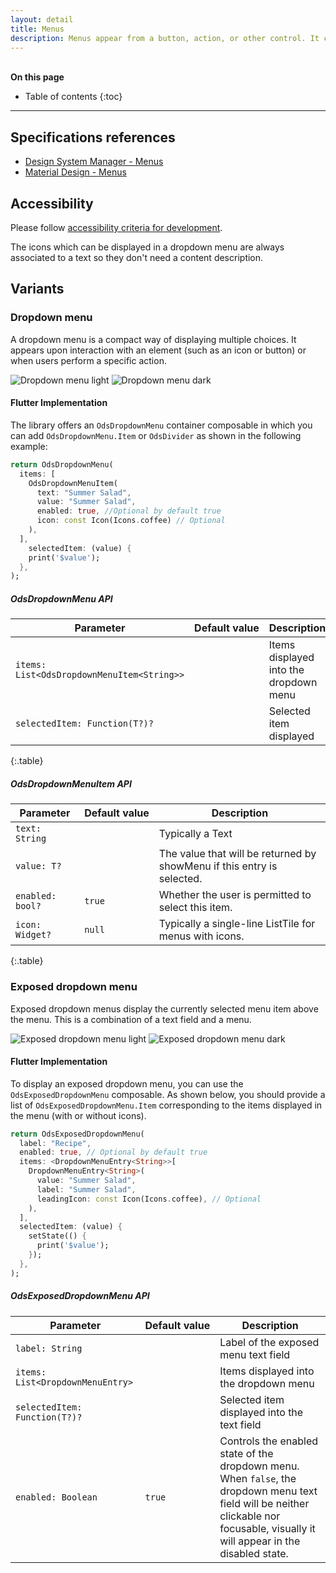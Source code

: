 ```yaml
---
layout: detail
title: Menus
description: Menus appear from a button, action, or other control. It contains at least 2 items that can affect the app, the view or elements within the view.
---
```


<br>**On this page**

* Table of contents
{:toc}

---

## Specifications references

- [Design System Manager - Menus](https://system.design.orange.com/0c1af118d/p/23bbce-menus/b/215393)
- [Material Design - Menus](https://m3.material.io/components/menus/overview)

## Accessibility

Please follow [accessibility criteria for development](https://m3.material.io/components/menus/accessibility).

The icons which can be displayed in a dropdown menu are always associated to a text so they don't need a content description.

## Variants

### Dropdown menu

A dropdown menu is a compact way of displaying multiple choices. It appears upon interaction with an element (such as an icon or button) or when users perform a specific action.

![Dropdown menu light](images/menu_dropdown_light.png) ![Dropdown menu dark](images/menu_dropdown_dark.png)

#### Flutter Implementation

The library offers an `OdsDropdownMenu` container composable in which you can add `OdsDropdownMenu.Item` or `OdsDivider` as shown in the following example:

```dart
return OdsDropdownMenu(
  items: [
    OdsDropdownMenuItem(
      text: "Summer Salad",
      value: "Summer Salad",
      enabled: true, //Optional by default true
      icon: const Icon(Icons.coffee) // Optional
    ),
  ],
    selectedItem: (value) {
    print('$value');
  },
);
```

##### OdsDropdownMenu API

Parameter | Default&nbsp;value | Description
-- | -- | --
`items: List<OdsDropdownMenuItem<String>>` | | Items displayed into the dropdown menu
`selectedItem: Function(T?)?` | | Selected item displayed
{:.table}

##### OdsDropdownMenuItem API

Parameter | Default&nbsp;value | Description
-- | -- | --
`text: String` | | Typically a Text
`value: T?` | | The value that will be returned by showMenu if this entry is selected.
`enabled: bool?` | `true` | Whether the user is permitted to select this item.
`icon: Widget?` | `null` | Typically a single-line ListTile for menus with icons.
{:.table}

### Exposed dropdown menu

Exposed dropdown menus display the currently selected menu item above the menu. This is a combination of a text field and a menu.

![Exposed dropdown menu light](images/menu_exposed_dropdown_light.png)  ![Exposed dropdown menu dark](images/menu_exposed_dropdown_dark.png)

#### Flutter Implementation

To display an exposed dropdown menu, you can use the `OdsExposedDropdownMenu` composable. As shown below, you should provide a list of `OdsExposedDropdownMenu.Item` corresponding to the items displayed in the menu (with or without icons).

```dart
return OdsExposedDropdownMenu(
  label: "Recipe",
  enabled: true, // Optional by default true
  items: <DropdownMenuEntry<String>>[
    DropdownMenuEntry<String>(
      value: "Summer Salad",
      label: "Summer Salad",
      leadingIcon: const Icon(Icons.coffee), // Optional
    ),
  ],
  selectedItem: (value) {
    setState(() {
      print('$value');
    });
  },
);


```

##### OdsExposedDropdownMenu API

Parameter | Default&nbsp;value | Description
-- | -- | --
`label: String` | | Label of the exposed menu text field
`items: List<DropdownMenuEntry>` | | Items displayed into the dropdown menu
`selectedItem: Function(T?)?` | | Selected item displayed into the text field
`enabled: Boolean` | `true` | Controls the enabled state of the dropdown menu. When `false`, the dropdown menu text field will be neither clickable nor focusable, visually it will appear in the disabled state.
